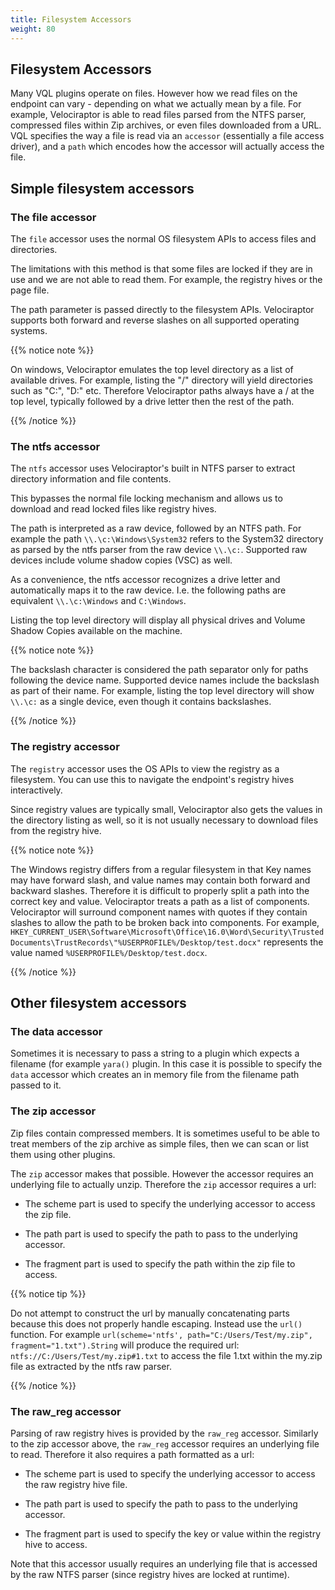 ```yaml
---
title: Filesystem Accessors
weight: 80
---
```


## Filesystem Accessors

Many VQL plugins operate on files. However how we read files on the
endpoint can vary - depending on what we actually mean by a file. For
example, Velociraptor is able to read files parsed from the NTFS
parser, compressed files within Zip archives, or even files downloaded
from a URL. VQL specifies the way a file is read via an `accessor`
(essentially a file access driver), and a `path` which encodes how the
accessor will actually access the file.


## Simple filesystem accessors

### The file accessor

The `file` accessor uses the normal OS filesystem APIs to access files
and directories.

The limitations with this method is that some files are locked if they
are in use and we are not able to read them. For example, the registry
hives or the page file.

The path parameter is passed directly to the filesystem
APIs. Velociraptor supports both forward and reverse slashes on all
supported operating systems.

{{% notice note %}}

   On windows, Velociraptor emulates the top level directory as a list
   of available drives. For example, listing the "/" directory will
   yield directories such as "C:", "D:" etc. Therefore Velociraptor
   paths always have a / at the top level, typically followed by a
   drive letter then the rest of the path.

{{% /notice %}}

### The ntfs accessor

The `ntfs` accessor uses Velociraptor's built in NTFS parser to
extract directory information and file contents.

This bypasses the normal file locking mechanism and allows us to
download and read locked files like registry hives.

The path is interpreted as a raw device, followed by an NTFS path. For
example the path `\\.\c:\Windows\System32` refers to the System32
directory as parsed by the ntfs parser from the raw device
`\\.\c:`. Supported raw devices include volume shadow copies (VSC) as
well.

As a convenience, the ntfs accessor recognizes a drive letter and
automatically maps it to the raw device. I.e. the following paths are
equivalent `\\.\c:\Windows` and `C:\Windows`.

Listing the top level directory will display all physical drives and
Volume Shadow Copies available on the machine.

{{% notice note %}}

The backslash character is considered the path separator only for
paths following the device name. Supported device names include the
backslash as part of their name. For example, listing the top level
directory will show `\\.\c:` as a single device, even though it
contains backslashes.

{{% /notice %}}

### The registry accessor

The `registry` accessor uses the OS APIs to view the registry as a
filesystem. You can use this to navigate the endpoint's registry hives
interactively.

Since registry values are typically small, Velociraptor also gets the
values in the directory listing as well, so it is not usually
necessary to download files from the registry hive.

{{% notice note %}}

The Windows registry differs from a regular filesystem in that Key names may have forward slash, and value names may contain both forward and backward slashes. Therefore it is difficult to properly split a path into the correct key and value. Velociraptor treats a path as a list of components. Velociraptor will surround component names with quotes if they contain slashes to allow the path to be broken back into components. For example, `HKEY_CURRENT_USER\Software\Microsoft\Office\16.0\Word\Security\Trusted Documents\TrustRecords\"%USERPROFILE%/Desktop/test.docx"` represents the value named `%USERPROFILE%/Desktop/test.docx`.

{{% /notice %}}

## Other filesystem accessors

### The data accessor

Sometimes it is necessary to pass a string to a plugin which expects a
filename (for example `yara()` plugin. In this case it is possible to
specify the `data` accessor which creates an in memory file from the
filename path passed to it.

### The zip accessor

Zip files contain compressed members. It is sometimes useful to be
able to treat members of the zip archive as simple files, then we can
scan or list them using other plugins.

The `zip` accessor makes that possible. However the accessor requires
an underlying file to actually unzip. Therefore the `zip` accessor
requires a url:

* The scheme part is used to specify the underlying accessor to access
  the zip file.

* The path part is used to specify the path to pass to the underlying
  accessor.

* The fragment part is used to specify the path within the zip file to
  access.

{{% notice tip %}}

Do not attempt to construct the url by manually concatenating parts
because this does not properly handle escaping. Instead use the
`url()` function. For example `url(scheme='ntfs',
path="C:/Users/Test/my.zip", fragment="1.txt").String` will produce
the required url: `ntfs://C:/Users/Test/my.zip#1.txt` to access the
file 1.txt within the my.zip file as extracted by the ntfs raw parser.

{{% /notice %}}


### The raw_reg accessor

Parsing of raw registry hives is provided by the `raw_reg`
accessor. Similarly to the zip accessor above, the `raw_reg` accessor
requires an underlying file to read. Therefore it also requires a path
formatted as a url:

* The scheme part is used to specify the underlying accessor to access
  the raw registry hive file.

* The path part is used to specify the path to pass to the underlying
  accessor.

* The fragment part is used to specify the key or value within the
   registry hive to access.

Note that this accessor usually requires an underlying file that is
accessed by the raw NTFS parser (since registry hives are locked at
runtime).
